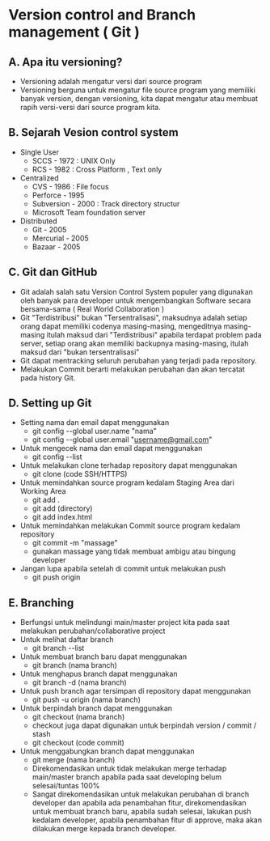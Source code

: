 # Version control and Branch management ( Git )

## A. Apa itu versioning?
  - Versioning adalah mengatur versi dari source program
  - Versioning berguna untuk mengatur file source program yang memiliki banyak version, 
  dengan versioning, kita dapat mengatur atau membuat rapih versi-versi dari source program kita.

## B. Sejarah Vesion control system
  * Single User
    * SCCS  - 1972  : UNIX Only
    * RCS   - 1982  : Cross Platform , Text only
  * Centralized
    * CVS         - 1986  : File focus
    * Perforce    - 1995
    * Subversion  - 2000  : Track directory structur
    * Microsoft Team foundation server
  * Distributed
    * Git       - 2005
    * Mercurial - 2005
    * Bazaar    - 2005
    
## C. Git dan GitHub
  * Git adalah salah satu Version Control System populer yang digunakan oleh banyak para developer
  untuk mengembangkan Software secara bersama-sama ( Real World Collaboration )
  * Git "Terdistribusi" bukan "Tersentralisasi", maksudnya adalah 
  setiap orang dapat memiliki codenya masing-masing, mengeditnya masing-masing itulah maksud dari "Terdistribusi"
  apabila terdapat problem pada server, setiap orang akan memiliki backupnya masing-masing, itulah maksud dari "bukan tersentralisasi"
  * Git dapat mentracking seluruh perubahan yang terjadi pada repository.
  * Melakukan Commit berarti melakukan perubahan dan akan tercatat pada history Git.
  
## D. Setting up Git
  * Setting nama dan email dapat menggunakan
    * git config --global user.name "nama"
    * git config --global user.email "username@gmail.com"
  * Untuk mengecek nama dan email dapat menggunakan
    * git config --list
  * Untuk melakukan clone terhadap repository dapat menggunakan
    * git clone (code SSH/HTTPS)
  * Untuk memindahkan source program kedalam Staging Area dari Working Area
    * git add .
    * git add (directory)
    * git add index.html
  * Untuk memindahkan melakukan Commit source program kedalam repository
    * git commit -m "massage"
    * gunakan massage yang tidak membuat ambigu atau bingung developer
  * Jangan lupa apabila setelah di commit untuk melakukan push
    * git push origin
    
## E. Branching
  * Berfungsi untuk melindungi main/master project kita pada saat melakukan perubahan/collaborative project
  * Untuk melihat daftar branch
    * git branch --list
  * Untuk membuat branch baru dapat menggunakan
    * git branch (nama branch)
  * Untuk menghapus branch dapat menggunakan
    * git branch -d (nama branch)
  * Untuk push branch agar tersimpan di repository dapat menggunakan
    * git push -u origin (nama branch)
  * Untuk berpindah branch dapat menggunakan
    * git checkout (nama branch)
    * checkout juga dapat digunakan untuk berpindah version / commit / stash
    * git checkout (code commit)
  * Untuk menggabungkan branch dapat menggunakan
    * git merge (nama branch)
    * Direkomendasikan untuk tidak melakukan merge terhadap main/master branch apabila pada saat developing belum selesai/tuntas 100%
    * Sangat direkomendasikan untuk melakukan perubahan di branch developer dan apabila ada penambahan fitur, direkomendasikan untuk membuat branch baru, apabila sudah selesai, lakukan push kedalam developer, apabila penambahan fitur di approve, maka akan dilakukan merge kepada branch developer.
    
   
   

